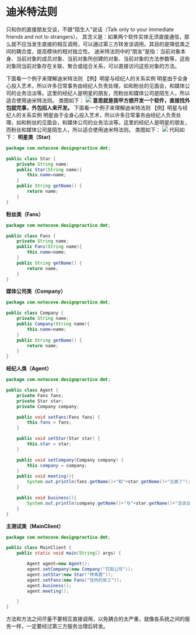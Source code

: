 #  迪米特法则

只和你的直接朋友交谈，不跟“陌生人”说话（Talk only to your immediate friends and not to strangers）。
其含义是：如果两个软件实体无须直接通信，那么就不应当发生直接的相互调用，可以通过第三方转发该调用。其目的是降低类之间的耦合度，提高模块的相对独立性。
迪米特法则中的“朋友”是指：当前对象本身、当前对象的成员对象、当前对象所创建的对象、当前对象的方法参数等，这些对象同当前对象存在关联、聚合或组合关系，可以直接访问这些对象的方法。


下面看一个例子来理解迪米特法则
【例】明星与经纪人的关系实例
明星由于全身心投入艺术，所以许多日常事务由经纪人负责处理，如和粉丝的见面会，和媒体公司的业务洽淡等。这里的经纪人是明星的朋友，而粉丝和媒体公司是陌生人，所以适合使用迪米特法则。
类图如下：
![](https://raw.gitmirror.com/KwFruit/basic-picture-service/note-v1.0.0/img/202309121455076.png)
**意思就是我甲方想开发一个软件，直接找外包就完事，外包招人来开发。**
下面看一个例子来理解迪米特法则
【例】明星与经纪人的关系实例
明星由于全身心投入艺术，所以许多日常事务由经纪人负责处理，如和粉丝的见面会，和媒体公司的业务洽淡等。这里的经纪人是明星的朋友，而粉丝和媒体公司是陌生人，所以适合使用迪米特法则。
类图如下：
![](https://raw.gitmirror.com/KwFruit/basic-picture-service/note-v1.0.0/img/202309121456628.png)
代码如下：
**明星类（Star)**
```java
package com.notecove.designpractice.dmt;

public class Star {
    private String name;
    public Star(String name){
        this.name=name;
    }
    public String getName() {
        return name;
    }
}

```
**粉丝类（Fans）**
```java
package com.notecove.designpractice.dmt;

public class Fans {
    private String name;
    public Fans(String name){
        this.name=name;
    }
    public String getName() {
        return name;
    }
}

```
**媒体公司类（Company）**
```java
package com.notecove.designpractice.dmt;

public class Company {
    private String name;
    public Company(String name){
        this.name=name;
    }
    public String getName() {
        return name;
    }
}

```
**经纪人类（Agent）**
```java
package com.notecove.designpractice.dmt;

public class Agent {
    private Fans fans;
    private Star star;
    private Company company;

    public void setFans(Fans fans) {
        this.fans = fans;
    }

    public void setStar(Star star) {
        this.star = star;
    }

    public void setCompany(Company company) {
        this.company = company;
    }
    public void meeting(){
        System.out.println(fans.getName()+"和"+star.getName()+"见面了");
    }

    public void business(){
        System.out.println(company.getName()+"与"+star.getName()+"洽谈业务");
    }
}

```
**主测试类（**MainClient**）**
```java
package com.notecove.designpractice.dmt;

public class MainClient {
    public static void main(String[] args) {

        Agent agent=new Agent();
        agent.setCompany(new Company("花梨公司"));
        agent.setStar(new Star("林青霞"));
        agent.setFans(new Fans("狂热的张三"));
        agent.business();
        agent.meeting();

    }
}

```
方法和方法之间尽量不要相互直接调用，以免耦合的太严重，就像各系统之间的服务一样，一定要经过第三方服务治理后转发。

